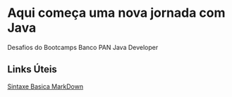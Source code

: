 # Aqui começa uma nova jornada com Java
Desafios do Bootcamps Banco PAN Java Developer

## Links Úteis
[Sintaxe Basica MarkDown](https://www.markdownguide.org/basic-syntax/)

